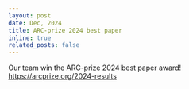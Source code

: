 ```yaml
---
layout: post
date: Dec, 2024
title: ARC-prize 2024 best paper
inline: true
related_posts: false
---
```


Our team win the ARC-prize 2024 best paper award! https://arcprize.org/2024-results